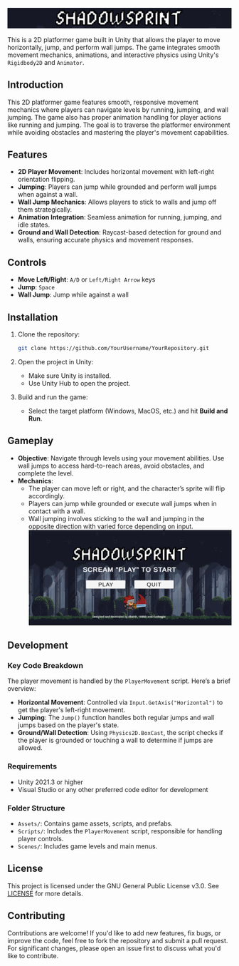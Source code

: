 ![Title](https://github.com/AkarshGuptaa/ShadowSprint/blob/main/Assets/Sprites/title.png)

This is a 2D platformer game built in Unity that allows the player to move horizontally, jump, and perform wall jumps. The game integrates smooth movement mechanics, animations, and interactive physics using Unity's `Rigidbody2D` and `Animator`.

## Introduction

This 2D platformer game features smooth, responsive movement mechanics where players can navigate levels by running, jumping, and wall jumping. The game also has proper animation handling for player actions like running and jumping. The goal is to traverse the platformer environment while avoiding obstacles and mastering the player's movement capabilities.

## Features

- **2D Player Movement**: Includes horizontal movement with left-right orientation flipping.
- **Jumping**: Players can jump while grounded and perform wall jumps when against a wall.
- **Wall Jump Mechanics**: Allows players to stick to walls and jump off them strategically.
- **Animation Integration**: Seamless animation for running, jumping, and idle states.
- **Ground and Wall Detection**: Raycast-based detection for ground and walls, ensuring accurate physics and movement responses.

## Controls

- **Move Left/Right**: `A/D` or `Left/Right Arrow` keys
- **Jump**: `Space`
- **Wall Jump**: Jump while against a wall

## Installation

1. Clone the repository:
   ```bash
   git clone https://github.com/YourUsername/YourRepository.git
   ```
2. Open the project in Unity:
   - Make sure Unity is installed.
   - Use Unity Hub to open the project.

3. Build and run the game:
   - Select the target platform (Windows, MacOS, etc.) and hit **Build and Run**.

## Gameplay

- **Objective**: Navigate through levels using your movement abilities. Use wall jumps to access hard-to-reach areas, avoid obstacles, and complete the level.
- **Mechanics**: 
   - The player can move left or right, and the character’s sprite will flip accordingly.
   - Players can jump while grounded or execute wall jumps when in contact with a wall.
   - Wall jumping involves sticking to the wall and jumping in the opposite direction with varied force depending on input.
![P1](https://github.com/AkarshGuptaa/ShadowSprint/blob/main/Assets/Sprites/p1.png)

## Development

### Key Code Breakdown

The player movement is handled by the `PlayerMovement` script. Here’s a brief overview:

- **Horizontal Movement**: Controlled via `Input.GetAxis("Horizontal")` to get the player's left-right movement.
- **Jumping**: The `Jump()` function handles both regular jumps and wall jumps based on the player's state.
- **Ground/Wall Detection**: Using `Physics2D.BoxCast`, the script checks if the player is grounded or touching a wall to determine if jumps are allowed.
  
### Requirements

- Unity 2021.3 or higher
- Visual Studio or any other preferred code editor for development

### Folder Structure

- `Assets/`: Contains game assets, scripts, and prefabs.
- `Scripts/`: Includes the `PlayerMovement` script, responsible for handling player controls.
- `Scenes/`: Includes game levels and main menus.

## License

This project is licensed under the GNU General Public License v3.0. See [LICENSE](LICENSE) for more details.

## Contributing

Contributions are welcome! If you'd like to add new features, fix bugs, or improve the code, feel free to fork the repository and submit a pull request. For significant changes, please open an issue first to discuss what you'd like to contribute.
